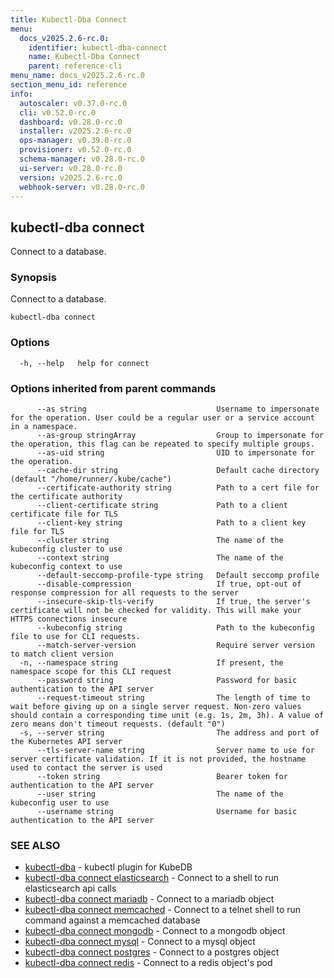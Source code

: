 ```yaml
---
title: Kubectl-Dba Connect
menu:
  docs_v2025.2.6-rc.0:
    identifier: kubectl-dba-connect
    name: Kubectl-Dba Connect
    parent: reference-cli
menu_name: docs_v2025.2.6-rc.0
section_menu_id: reference
info:
  autoscaler: v0.37.0-rc.0
  cli: v0.52.0-rc.0
  dashboard: v0.28.0-rc.0
  installer: v2025.2.6-rc.0
  ops-manager: v0.39.0-rc.0
  provisioner: v0.52.0-rc.0
  schema-manager: v0.28.0-rc.0
  ui-server: v0.28.0-rc.0
  version: v2025.2.6-rc.0
  webhook-server: v0.28.0-rc.0
---
```


## kubectl-dba connect

Connect to a database.

### Synopsis

Connect to a database.

```
kubectl-dba connect
```

### Options

```
  -h, --help   help for connect
```

### Options inherited from parent commands

```
      --as string                             Username to impersonate for the operation. User could be a regular user or a service account in a namespace.
      --as-group stringArray                  Group to impersonate for the operation, this flag can be repeated to specify multiple groups.
      --as-uid string                         UID to impersonate for the operation.
      --cache-dir string                      Default cache directory (default "/home/runner/.kube/cache")
      --certificate-authority string          Path to a cert file for the certificate authority
      --client-certificate string             Path to a client certificate file for TLS
      --client-key string                     Path to a client key file for TLS
      --cluster string                        The name of the kubeconfig cluster to use
      --context string                        The name of the kubeconfig context to use
      --default-seccomp-profile-type string   Default seccomp profile
      --disable-compression                   If true, opt-out of response compression for all requests to the server
      --insecure-skip-tls-verify              If true, the server's certificate will not be checked for validity. This will make your HTTPS connections insecure
      --kubeconfig string                     Path to the kubeconfig file to use for CLI requests.
      --match-server-version                  Require server version to match client version
  -n, --namespace string                      If present, the namespace scope for this CLI request
      --password string                       Password for basic authentication to the API server
      --request-timeout string                The length of time to wait before giving up on a single server request. Non-zero values should contain a corresponding time unit (e.g. 1s, 2m, 3h). A value of zero means don't timeout requests. (default "0")
  -s, --server string                         The address and port of the Kubernetes API server
      --tls-server-name string                Server name to use for server certificate validation. If it is not provided, the hostname used to contact the server is used
      --token string                          Bearer token for authentication to the API server
      --user string                           The name of the kubeconfig user to use
      --username string                       Username for basic authentication to the API server
```

### SEE ALSO

* [kubectl-dba](/docs/v2025.2.6-rc.0/reference/cli/kubectl-dba)	 - kubectl plugin for KubeDB
* [kubectl-dba connect elasticsearch](/docs/v2025.2.6-rc.0/reference/cli/kubectl-dba_connect_elasticsearch)	 - Connect to a shell to run elasticsearch api calls
* [kubectl-dba connect mariadb](/docs/v2025.2.6-rc.0/reference/cli/kubectl-dba_connect_mariadb)	 - Connect to a mariadb object
* [kubectl-dba connect memcached](/docs/v2025.2.6-rc.0/reference/cli/kubectl-dba_connect_memcached)	 - Connect to a telnet shell to run command against a memcached database
* [kubectl-dba connect mongodb](/docs/v2025.2.6-rc.0/reference/cli/kubectl-dba_connect_mongodb)	 - Connect to a mongodb object
* [kubectl-dba connect mysql](/docs/v2025.2.6-rc.0/reference/cli/kubectl-dba_connect_mysql)	 - Connect to a mysql object
* [kubectl-dba connect postgres](/docs/v2025.2.6-rc.0/reference/cli/kubectl-dba_connect_postgres)	 - Connect to a postgres object
* [kubectl-dba connect redis](/docs/v2025.2.6-rc.0/reference/cli/kubectl-dba_connect_redis)	 - Connect to a redis object's pod

